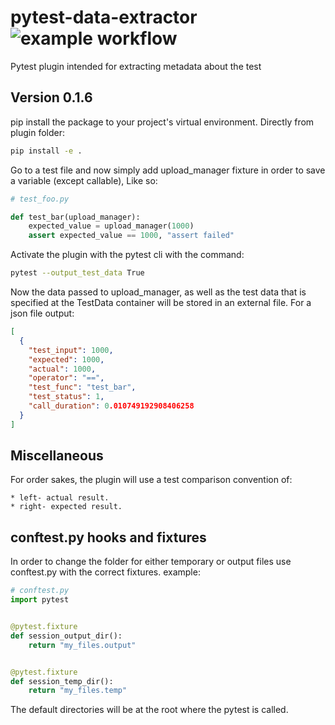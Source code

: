 # pytest-data-extractor ![example workflow](https://github.com/Maxim-Mushizky/pytest-data-extractor/actions/workflows/python-app.yml/badge.svg?event=push)

Pytest plugin intended for extracting metadata about the test

## Version 0.1.6

pip install the package to your project's virtual environment. Directly from plugin folder:

```bash
pip install -e .
```

Go to a test file and now simply add upload_manager fixture in order to save a variable (except callable), Like so:

```python
# test_foo.py

def test_bar(upload_manager):
    expected_value = upload_manager(1000)
    assert expected_value == 1000, "assert failed"
```

Activate the plugin with the pytest cli with the command:

```bash
pytest --output_test_data True
```

Now the data passed to upload_manager, as well as the test data that is specified at the TestData container will be
stored in an external file. For a json file output:

```json
[
  {
    "test_input": 1000,
    "expected": 1000,
    "actual": 1000,
    "operator": "==",
    "test_func": "test_bar",
    "test_status": 1,
    "call_duration": 0.010749192908406258
  }
]

```

## Miscellaneous

For order sakes, the plugin will use a test comparison convention of:

    * left- actual result.
    * right- expected result.

## conftest.py hooks and fixtures

In order to change the folder for either temporary or output files use conftest.py with the correct fixtures. example:

```python
# conftest.py
import pytest


@pytest.fixture
def session_output_dir():
    return "my_files.output"


@pytest.fixture
def session_temp_dir():
    return "my_files.temp"

```

The default directories will be at the root where the pytest is called.